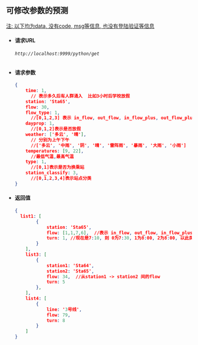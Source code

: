 ## 可修改参数的预测

<u>注: 以下均为data, 没有code, msg等信息, 也没有登陆验证等信息</u>

- #### 请求URL 

  ######  `http://localhost:9999/python/get`

- #### 请求参数

  ```json
  {
      time: 1,   
      	// 表示多久后有人群涌入  比如3小时后学校放假
      station: 'Sta65',
      flow: 30,
      flow_type: 1, 
      	//[0,1,2,3] 表示 in_flow, out_flow, in_flow_plus, out_flow_plus
      dayprop: 1, 
      	//[0,1,2]表示是否放假
      weather: ['多云', '晴'], 
      	// 分别为上午下午
      	//['多云', '中雨', '阴', '晴', '雷阵雨', '暴雨', '大雨', '小雨']
      temperatures: [9, 22], 
      	//最低气温,最高气温
      type: 1, 
      	//[0,1]表示是否为换乘站
      station_classify: 3, 
      	//[0,1,2,3,4]表示站点分类
  }
  ```

- #### 返回值

  ```json
  {
  	list1: [  
          {
              station: 'Sta65',
              flow: [1,1,7,6],  //表示 in_flow, out_flow, in_flow_plus, out_flow_plus
              turn: 1, //现在是7:10, 则 0为7:30, 1为8:00, 2为8:00, 以此类推
          }
      ],
      list3: [  
          {
              station1: 'Sta64',   
              station2: 'Sta65',
              flow: 34,  //从station1 -> station2 间的flow
              turn: 5
          },
      ],
      list4: [
          {
              line: '3号线',
              flow: 79,
              turn: 8
          }
      ]
  }
  ```

  



